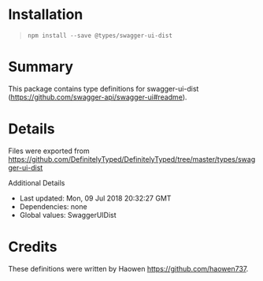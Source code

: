 # Installation
> `npm install --save @types/swagger-ui-dist`

# Summary
This package contains type definitions for swagger-ui-dist (https://github.com/swagger-api/swagger-ui#readme).

# Details
Files were exported from https://github.com/DefinitelyTyped/DefinitelyTyped/tree/master/types/swagger-ui-dist

Additional Details
 * Last updated: Mon, 09 Jul 2018 20:32:27 GMT
 * Dependencies: none
 * Global values: SwaggerUIDist

# Credits
These definitions were written by Haowen <https://github.com/haowen737>.
